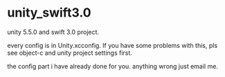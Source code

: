 # unity_swift3.0
unity 5.5.0 and swift 3.0 project.


every config is in Unity.xcconfig. If you have some problems with this, pls see object-c and unity project settings first. 

the config part i have already done for you. anything wrong just email me.
